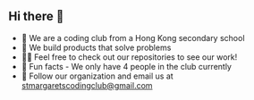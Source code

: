 ## Hi there 👋

- 🙋 We are a coding club from a Hong Kong secondary school
- 🌈 We build products that solve problems
- 👩‍💻 Feel free to check out our repositories to see our work!
- 🍿 Fun facts - We only have 4 people in the club currently
- 🧙 Follow our organization and email us at stmargaretscodingclub@gmail.com
